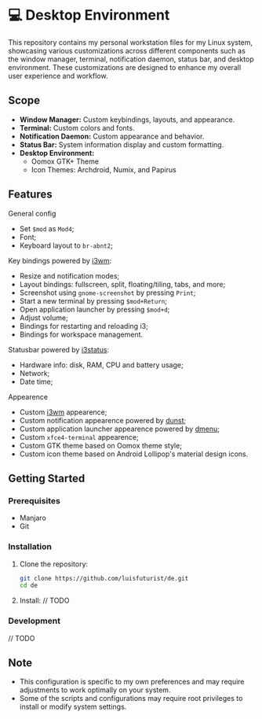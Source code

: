 # 💻 Desktop Environment

This repository contains my personal workstation files for my Linux system, showcasing various customizations across different components such as the window manager, terminal, notification daemon, status bar, and desktop environment. These customizations are designed to enhance my overall user experience and workflow.

## Scope

* **Window Manager:** Custom keybindings, layouts, and appearance.
* **Terminal:** Custom colors and fonts.
* **Notification Daemon:** Custom appearance and behavior.
* **Status Bar:** System information display and custom formatting.
* **Desktop Environment:** 
  * Oomox GTK+ Theme
  * Icon Themes: Archdroid, Numix, and Papirus

## Features

General config
- Set `$mod` as `Mod4`;
- Font;
- Keyboard layout to `br-abnt2`;

Key bindings powered by [i3wm](https://i3wm.org/):
- Resize and notification modes;
- Layout bindings: fullscreen, split, floating/tiling, tabs, and more;
- Screenshot using `gnome-screenshot` by pressing `Print`;
- Start a new terminal by pressing `$mod+Return`;
- Open application launcher by pressing `$mod+d`;
- Adjust volume;
- Bindings for restarting and reloading i3;
- Bindings for workspace management.

Statusbar powered by [i3status](https://github.com/i3/i3status):
- Hardware info: disk, RAM, CPU and battery usage;
- Network;
- Date time;

Appearence
- Custom [i3wm](https://i3wm.org/) appearence;
- Custom notification appearence powered by [dunst](https://github.com/dunst-project/dunst);
- Custom application launcher appearence powered by [dmenu](https://wiki.archlinux.org/title/Dmenu);
- Custom `xfce4-terminal` appearence;
- Custom GTK theme based on Oomox theme style;
- Custom icon theme based on Android Lollipop's material design icons.

## Getting Started

### Prerequisites

- Manjaro
- Git

### Installation

1. Clone the repository:

   ```bash
   git clone https://github.com/luisfuturist/de.git
   cd de
   ```

2. Install:
    // TODO

### Development

// TODO

## Note

- This configuration is specific to my own preferences and may require adjustments to work optimally on your system.
- Some of the scripts and configurations may require root privileges to install or modify system settings.
